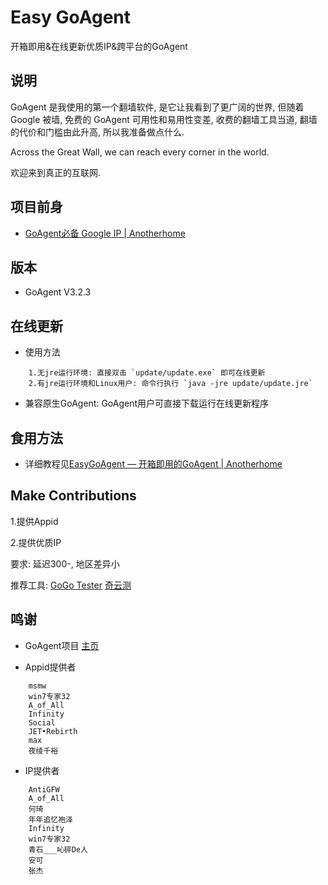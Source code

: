 Easy GoAgent
===================

开箱即用&在线更新优质IP&跨平台的GoAgent

说明
-----------------

GoAgent 是我使用的第一个翻墙软件, 是它让我看到了更广阔的世界, 但随着 Google 被墙, 免费的 GoAgent 可用性和易用性变差, 收费的翻墙工具当道, 翻墙的代价和门槛由此升高, 所以我准备做点什么.

Across the Great Wall, we can reach every corner in the world.

欢迎来到真正的互联网.

项目前身
------------------

+ [GoAgent必备 Google IP | Anotherhome](http://www.anotherhome.net/1573)

版本
---------------

+ GoAgent V3.2.3

在线更新
-------------------

+ 使用方法
```
	1.无jre运行环境: 直接双击 `update/update.exe` 即可在线更新
	2.有jre运行环境和Linux用户: 命令行执行 `java -jre update/update.jre`
```

+ 兼容原生GoAgent: GoAgent用户可直接下载运行在线更新程序

食用方法
---------------------

+ 详细教程见[EasyGoAgent — 开箱即用的GoAgent | Anotherhome](http://www.anotherhome.net/1727)

Make Contributions
-------------------

1.提供Appid

2.提供优质IP

要求: 延迟300-, 地区差异小

推荐工具: [GoGo Tester](http://www.anotherhome.net/1362) [奇云测](http://ce.cloud.360.cn/)

鸣谢
--------------------

+ GoAgent项目
[主页](https://github.com/goagent/goagent)

+ Appid提供者

```
	msmw
	win7专家32
	A_of_All
	Infinity
	Social
	JET•Rebirth
	max
	夜绫千裕
```

+ IP提供者

```
	AntiGFW
	A_of_All
	何琦
	年年追忆袍泽
	Infinity
	win7专家32
	青石___吣碎De人
	安可
	张杰
```
